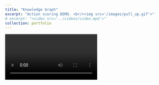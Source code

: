 ```yaml
---
title: "Knowledge Graph"
excerpt: "Action scoring DEMO. <br/><img src='/images/pull_up.gif'>"
# excerpt: "<video src='../videos/video.mp4'>"
collection: portfolio
---
```



<video src="/videos/knowledge_graph.mov" controls style="max-width: 700px;">
  Your browser does not support the video tag.
</video>


